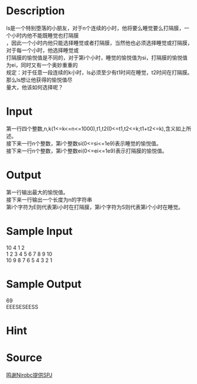 
# Description

<div class="content"><div>
<div>ls是一个特别堕落的小朋友，对于n个连续的小时，他将要么睡觉要么打隔膜，一个小时内他不能既睡觉也打隔膜</div>
<div>，因此一个小时内他只能选择睡觉或者打隔膜，当然他也必须选择睡觉或打隔膜，对于每一个小时，他选择睡觉或</div>
<div>打隔膜的愉悦值是不同的，对于第i个小时，睡觉的愉悦值为si，打隔膜的愉悦值为ei，同时又有一个奥妙重重的</div>
<div>规定：对于任意一段连续的k小时，ls必须至少有t1时间在睡觉，t2时间在打隔膜。那么ls想让他获得的愉悦值尽</div>
<div>量大，他该如何选择呢？</div>
<div></div>
</div>
<div></div>
<p></p></div>

# Input

<div class="content"><div>第一行四个整数,n,k(1&lt;=k&lt;=n&lt;=1000),t1,t2(0&lt;=t1,t2&lt;=k;t1+t2&lt;=k),含义如上所述。</div>
<div>接下来一行n个整数，第i个整数si(0&lt;=si&lt;=1e9)表示睡觉的愉悦值。</div>
<div>接下来一行n个整数，第i个整数ei(0&lt;=ei&lt;=1e9)表示打隔膜的愉悦值。</div>
<div></div></div>

# Output

<div class="content"><div>第一行输出最大的愉悦值。</div>
<div>接下来一行输出一个长度为n的字符串</div>
<div>第i个字符为E则代表第i小时在打隔膜，第i个字符为S则代表第i个小时在睡觉。</div>
<div></div></div>

# Sample Input

<div class="content"><span class="sampledata">10 4 1 2<br/>
1 2 3 4 5 6 7 8 9 10<br/>
10 9 8 7 6 5 4 3 2 1</span></div>

# Sample Output

<div class="content"><span class="sampledata">69<br/>
EEESESEESS</span></div>

# Hint

<div class="content"><p></p></div>

# Source

<div class="content"><p><a href="problemset.php?search=鸣谢Nirobc提供SPJ">鸣谢Nirobc提供SPJ</a></p></div>

